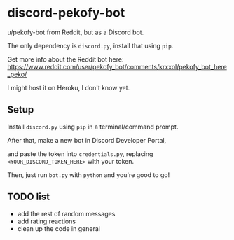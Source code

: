# discord-pekofy-bot

u/pekofy-bot from Reddit, but as a Discord bot.

The only dependency is `discord.py`, install that using `pip`.

Get more info about the Reddit bot here: https://www.reddit.com/user/pekofy_bot/comments/krxxol/pekofy_bot_here_peko/

I might host it on Heroku, I don't know yet.

## Setup
Install `discord.py` using `pip` in a terminal/command prompt.

After that, make a new bot in Discord Developer Portal,

and paste the token into `credentials.py`, replacing `<YOUR_DISCORD_TOKEN_HERE>` with your token.

Then, just run `bot.py` with `python` and you're good to go!

## TODO list
- add the rest of random messages
- add rating reactions
- clean up the code in general